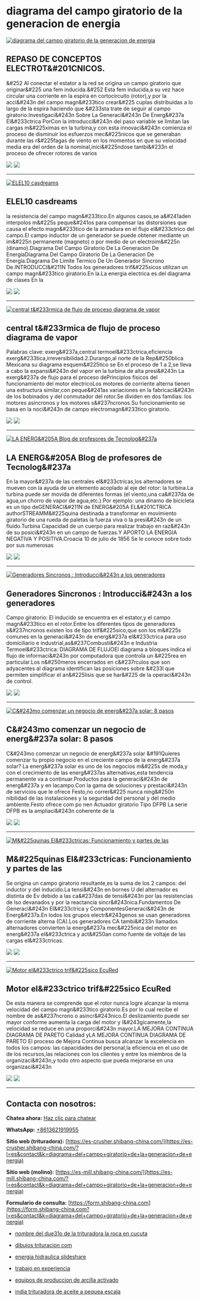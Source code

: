 # diagrama del campo giratorio de la generacion de energia

<a href="https://swt.shibang-china.com/?l=es&img&k=diagrama+del+campo+giratorio+de+la+generacion+de+energia" target="_blank">![diagrama del campo giratorio de la generacion de energia](http://static.shibang-china.com/all-800x300/75.jpg)</a>

## REPASO DE CONCEPTOS ELECTROT&#201CNICOS.
&#252 Al conectar el estator a la red se origina un campo giratorio que originar&#225 una fem inducida.&#252 Esta fem inducida,a su vez hace circular una corriente en la espira en cortocircuito (rotor),y por la acci&#243n del campo magn&#233tico crear&#225 cuplas distribuidas a lo largo de la espira haciendo que &#233sta trate de seguir al campo giratorio.Investigaci&#243n Sobre La Generaci&#243n De Energ&#237a El&#233ctrica PorCon la introducci&#243n del paso variable se limitan las cargas m&#225ximas en la turbina,y con esta innovaci&#243n comienza el proceso de disminuir los esfuerzos mec&#225nicos que se generaban durante las r&#225fagas de viento en los momentos en que su velocidad media era del orden de la nominal,inici&#225ndose tambi&#233n el proceso de ofrecer rotores de varios


<a href="https://whatsapp.shibangsoft.com/WhatsApp.php" target="_blank" title="WhatsApp">![](http://static.shibang-china.com/icon/whatsapp.png)</a> <a href="https://swt.shibang-china.com/?l=es&icon&k=diagrama+del+campo+giratorio+de+la+generacion+de+energia" target="_blank">![](http://static.shibang-china.com/icon/chat-es.png)</a>

---

<a href="https://swt.shibang-china.com/?l=es&img&k=diagrama+del+campo+giratorio+de+la+generacion+de+energia" target="_blank">![ELEL10 casdreams](http://static.shibang-china.com/all-800x300/1253.jpg)</a>

## ELEL10 casdreams
la resistencia del campo magn&#233tico.En algunos casos,se a&#241aden interpolos m&#225s peque&#241os para compensar las distorsiones que causa el efecto magn&#233tico de la armadura en el flujo el&#233ctrico del campo.El campo inductor de un generador se puede obtener mediante un im&#225n permanente (magneto) o por medio de un electroim&#225n (dinamo).Diagrama Del Campo Giratorio De La Generacion De EnergiaDiagrama Del Campo Giratorio De La Generacion De Energia.Diagrama De Limite Termico De Un Generador Sincrono De.INTRODUCCI&#211N Todos los generadores trif&#225sicos utilizan un campo magn&#233tico giratorio.En la.La energia electrica es.del diagrama de clases En la


<a href="https://whatsapp.shibangsoft.com/WhatsApp.php" target="_blank" title="WhatsApp">![](http://static.shibang-china.com/icon/whatsapp.png)</a> <a href="https://swt.shibang-china.com/?l=es&icon&k=diagrama+del+campo+giratorio+de+la+generacion+de+energia" target="_blank">![](http://static.shibang-china.com/icon/chat-es.png)</a>

---

<a href="https://swt.shibang-china.com/?l=es&img&k=diagrama+del+campo+giratorio+de+la+generacion+de+energia" target="_blank">![central t&#233rmica de flujo de proceso diagrama de vapor](http://static.shibang-china.com/all-800x300/1312.jpg)</a>

## central t&#233rmica de flujo de proceso diagrama de vapor
Palabras clave: exerg&#237a,central termoel&#233ctrica,eficiencia exerg&#233tica,irreversibilidad.2.Durango,al norte de la Rep&#250blica Mexicana su diagrama esquem&#225tico se En el proceso de 1 a 2,se lleva a cabo la expansi&#243n del vapor en la turbina de alta presi&#243n La exerg&#237a de flujo para el proceso dePrincipios fisicos del funcionamiento del motor electricoLos motores de corriente alterna tienen una estructura similar,con peque&#241as variaciones en la fabricaci&#243n de los bobinados y del conmutador del rotor.Se dividen en dos familias: los motores asincronos y los motores s&#237ncronos.Su funcionamiento se basa en la noci&#243n de campo electromagn&#233tico giratorio.


<a href="https://whatsapp.shibangsoft.com/WhatsApp.php" target="_blank" title="WhatsApp">![](http://static.shibang-china.com/icon/whatsapp.png)</a> <a href="https://swt.shibang-china.com/?l=es&icon&k=diagrama+del+campo+giratorio+de+la+generacion+de+energia" target="_blank">![](http://static.shibang-china.com/icon/chat-es.png)</a>

---

<a href="https://swt.shibang-china.com/?l=es&img&k=diagrama+del+campo+giratorio+de+la+generacion+de+energia" target="_blank">![LA ENERG&#205A Blog de profesores de Tecnolog&#237a](http://static.shibang-china.com/all-800x300/692.jpg)</a>

## LA ENERG&#205A Blog de profesores de Tecnolog&#237a
En la mayor&#237a de las centrales el&#233ctricas,los alternadores se mueven con la ayuda de un elemento acoplado al eje del rotor: la turbina.La turbina puede ser movida de diferentes formas (el viento,una ca&#237da de agua,un chorro de vapor de agua,etc.).Por ejemplo: una dinamo de bicicleta es un tipo deGENERACI&#211N de ENERG&#205A EL&#201CTRICA authorSTREAMM&#225quina destinada a transformar en movimiento giratorio de una rueda de paletas la fuerza viva o la presi&#243n de un fluido.Turbina Capacidad de un cuerpo para realizar trabajo en raz&#243n de su posici&#243n en un campo de fuerzas.Y APORTO LA ENERGIA NEGATIVA Y POSITIVA.Croacia 10 de julio de 1856 Se le conoce sobre todo por sus numerosas


<a href="https://whatsapp.shibangsoft.com/WhatsApp.php" target="_blank" title="WhatsApp">![](http://static.shibang-china.com/icon/whatsapp.png)</a> <a href="https://swt.shibang-china.com/?l=es&icon&k=diagrama+del+campo+giratorio+de+la+generacion+de+energia" target="_blank">![](http://static.shibang-china.com/icon/chat-es.png)</a>

---

<a href="https://swt.shibang-china.com/?l=es&img&k=diagrama+del+campo+giratorio+de+la+generacion+de+energia" target="_blank">![Generadores Sincronos : Introducci&#243n a los generadores](http://static.shibang-china.com/all-800x300/510.jpg)</a>

## Generadores Sincronos : Introducci&#243n a los generadores
Campo giratorio: El inducido se encuentra en el estator,y el campo magn&#233tico en el rotor.Entre los diferentes tipos de generadores s&#237ncronos existen los de tipo trif&#225sico,que son los m&#225s comunes en la generaci&#243n de energ&#237a el&#233ctrica para uso domiciliario e industrial,as&#237Combusti&#243n e Industria Termoel&#233ctrica: DIAGRAMA DE FLUJOEl diagrama a bloques indica el flujo de informaci&#243n por computadora que controla un &#225rea en particular.Los n&#250meros encerrados en c&#237rculos que son adyacentes al diagrama identifican las posiciones sobre &#233l que permiten simplificar el an&#225lisis que se har&#225 de la operaci&#243n de control.


<a href="https://whatsapp.shibangsoft.com/WhatsApp.php" target="_blank" title="WhatsApp">![](http://static.shibang-china.com/icon/whatsapp.png)</a> <a href="https://swt.shibang-china.com/?l=es&icon&k=diagrama+del+campo+giratorio+de+la+generacion+de+energia" target="_blank">![](http://static.shibang-china.com/icon/chat-es.png)</a>

---

<a href="https://swt.shibang-china.com/?l=es&img&k=diagrama+del+campo+giratorio+de+la+generacion+de+energia" target="_blank">![C&#243mo comenzar un negocio de energ&#237a solar: 8 pasos](http://static.shibang-china.com/all-800x300/1433.jpg)</a>

## C&#243mo comenzar un negocio de energ&#237a solar: 8 pasos
C&#243mo comenzar un negocio de energ&#237a solar &#191Quieres comenzar tu propio negocio en el creciente campo de la energ&#237a solar? La energ&#237a solar es uno de los negocios m&#225s de moda,y con el crecimiento de las energ&#237as alternativas,esta tendencia permanente va a continuar.Productos para la generaci&#243n de energ&#237a y en lacampo.Con la gama de soluciones y prestaci&#243n de servicios que le ofrece Festo,no correr&#225 nunca ning&#250n nibilidad de las instalaciones y la seguridad del personal y del medio ambiente.Festo ofrece com po nen Actuador giratorio Tipo DFPB La serie DFPB es la ampliaci&#243n coherente de la


<a href="https://whatsapp.shibangsoft.com/WhatsApp.php" target="_blank" title="WhatsApp">![](http://static.shibang-china.com/icon/whatsapp.png)</a> <a href="https://swt.shibang-china.com/?l=es&icon&k=diagrama+del+campo+giratorio+de+la+generacion+de+energia" target="_blank">![](http://static.shibang-china.com/icon/chat-es.png)</a>

---

<a href="https://swt.shibang-china.com/?l=es&img&k=diagrama+del+campo+giratorio+de+la+generacion+de+energia" target="_blank">![M&#225quinas El&#233ctricas: Funcionamiento y partes de las](http://static.shibang-china.com/all-800x300/1189.jpg)</a>

## M&#225quinas El&#233ctricas: Funcionamiento y partes de las
Se origina un campo giratorio resultante,es la suma de los 2 campos: del inductor y del inducido.La tensi&#243n en bornes U del alternador es distinta de Ev debido a las ca&#237das de tensi&#243n por las resistencias de lso devanados y por la reactancia sincr&#243nica.Fundamentos De Generaci&#243n El&#233ctrica y ComponentesGeneraci&#243n de Energ&#237a.En lodos los grupos electr&#243genos se usan generadores de corriente alterna (CA).Los generadores CA tambi&#233n llamados alternadores convierten la energ&#237a mec&#225nica del motor en energ&#237a el&#233ctrica y act&#250an como fuente de voltaje de las cargas el&#233ctricas.


<a href="https://whatsapp.shibangsoft.com/WhatsApp.php" target="_blank" title="WhatsApp">![](http://static.shibang-china.com/icon/whatsapp.png)</a> <a href="https://swt.shibang-china.com/?l=es&icon&k=diagrama+del+campo+giratorio+de+la+generacion+de+energia" target="_blank">![](http://static.shibang-china.com/icon/chat-es.png)</a>

---

<a href="https://swt.shibang-china.com/?l=es&img&k=diagrama+del+campo+giratorio+de+la+generacion+de+energia" target="_blank">![Motor el&#233ctrico trif&#225sico EcuRed](http://static.shibang-china.com/all-800x300/709.jpg)</a>

## Motor el&#233ctrico trif&#225sico EcuRed
De esta manera se comprende que el rotor nunca logre alcanzar la misma velocidad del campo magn&#233tico giratorio.Es por lo cual recibe el nombre de as&#237ncrono o asincr&#243nico.El deslizamiento puede ser mayor conforme aumenta la carga del motor y l&#243gicamente,la velocidad se reduce en una proporci&#243n mayor.LA MEJORA CONTINUA DIAGRAMA DE PARETO Calidad yLA MEJORA CONTINUA DIAGRAMA DE PARETO El proceso de Mejora Continua busca alcanzar la excelencia en todos los campos: las capacidades del personal,la eficiencia en el uso de de los recursos,las relaciones con los clientes y entre los miembros de la organizaci&#243n,y todo otro aspecto que pueda mejorarse en una organizaci&#243n


<a href="https://whatsapp.shibangsoft.com/WhatsApp.php" target="_blank" title="WhatsApp">![](http://static.shibang-china.com/icon/whatsapp.png)</a> <a href="https://swt.shibang-china.com/?l=es&icon&k=diagrama+del+campo+giratorio+de+la+generacion+de+energia" target="_blank">![](http://static.shibang-china.com/icon/chat-es.png)</a>

---
## Contacta con nosotros:

**Chatea ahora:** [Haz clic para chatear](https://swt.shibang-china.com?l=es&contact&k=diagrama+del+campo+giratorio+de+la+generacion+de+energia)

**WhatsApp:**  [+8613621919955](https://whatsapp.shibangsoft.com/WhatsApp.php)

**Sitio web (trituradora):** [https://es-crusher.shibang-china.com/](https://es-crusher.shibang-china.com/?l=es&contact&k=diagrama+del+campo+giratorio+de+la+generacion+de+energia)

**Sitio web (molino):** [https://es-mill.shibang-china.com/](https://es-mill.shibang-china.com/?l=es&contact&k=diagrama+del+campo+giratorio+de+la+generacion+de+energia)

**Formulario de consulta:** [https://form.shibang-china.com](https://form.shibang-china.com?l=es&contact&k=diagrama+del+campo+giratorio+de+la+generacion+de+energia)

* [nombre del due31o de la trituradora la roca en cucuta](../79/nombre%20del%20due31o%20de%20la%20trituradora%20la%20roca%20en%20cucuta.md)

* [dibujos trituracion com](../68/dibujos%20trituracion%20com.md)

* [energia hidraulica slideshare](../78/energia%20hidraulica%20slideshare.md)

* [trabajo en experiencia](../74/trabajo%20en%20experiencia.md)

* [equipos de produccion de arcilla activado](../73/equipos%20de%20produccion%20de%20arcilla%20activado.md)

* [india trituradora de aceite a pequea escala](../79/india%20trituradora%20de%20aceite%20a%20pequea%20escala.md)